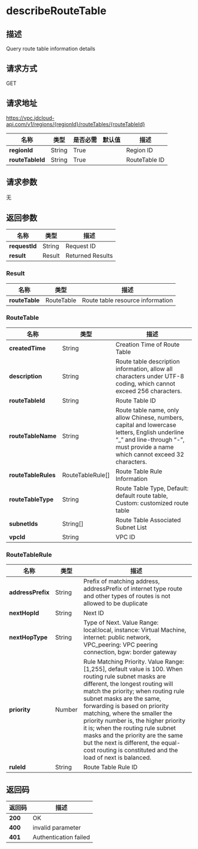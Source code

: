 # describeRouteTable


## 描述
Query route table information details

## 请求方式
GET

## 请求地址
https://vpc.jdcloud-api.com/v1/regions/{regionId}/routeTables/{routeTableId}

|名称|类型|是否必需|默认值|描述|
|---|---|---|---|---|
|**regionId**|String|True| |Region ID|
|**routeTableId**|String|True| |RouteTable ID|

## 请求参数
无


## 返回参数
|名称|类型|描述|
|---|---|---|
|**requestId**|String|Request ID|
|**result**|Result|Returned Results|

### Result
|名称|类型|描述|
|---|---|---|
|**routeTable**|RouteTable|Route table resource information|
### RouteTable
|名称|类型|描述|
|---|---|---|
|**createdTime**|String|Creation Time of Route Table|
|**description**|String|Route table description information, allow all characters under UTF-8 coding, which cannot exceed 256 characters.|
|**routeTableId**|String|Route Table ID|
|**routeTableName**|String|Route table name, only allow Chinese, numbers, capital and lowercase letters, English underline “_” and line-through “-”, must provide a name which cannot exceed 32 characters.|
|**routeTableRules**|RouteTableRule[]|Route Table Rule Information|
|**routeTableType**|String|Route Table Type, Default: default route table, Custom: customized route table|
|**subnetIds**|String[]|Route Table Associated Subnet List|
|**vpcId**|String|VPC ID|
### RouteTableRule
|名称|类型|描述|
|---|---|---|
|**addressPrefix**|String|Prefix of matching address, addressPrefix of internet type route and other types of routes is not allowed to be duplicate|
|**nextHopId**|String|Next ID|
|**nextHopType**|String|Type of Next. Value Range: local:local, instance: Virtual Machine, internet: public network, VPC_peering: VPC peering connection, bgw: border gateway|
|**priority**|Number|Rule Matching Priority. Value Range: [1,255], default value is 100. When routing rule subnet masks are different, the longest routing will match the priority; when routing rule subnet masks are the same, forwarding is based on priority matching, where the smaller the priority number is, the higher priority it is; when the routing rule subnet masks and the priority are the same but the next is different, the equal-cost routing is constituted and the load of next is balanced.|
|**ruleId**|String|Route Table Rule ID|

## 返回码
|返回码|描述|
|---|---|
|**200**|OK|
|**400**|invalid parameter|
|**401**|Authentication failed|
